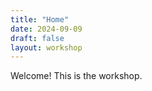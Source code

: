 ```yaml
---
title: "Home"
date: 2024-09-09
draft: false
layout: workshop
---
```


Welcome! This is the workshop. 

